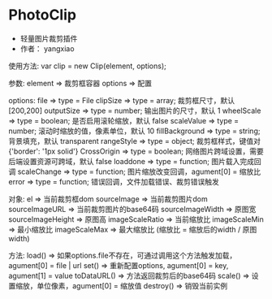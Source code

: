 # PhotoClip
 * 轻量图片裁剪插件
 * 作者： yangxiao
 
使用方法:
var clip = new Clip(element, options);

参数:
element         =>   裁剪框容器
options         =>   配置

options:
file            => type = File 
clipSize        => type = array; 裁剪框尺寸，默认 [200,200]
outputSize      => type = number; 输出图片的尺寸，默认 1
wheelScale      => type = boolean; 是否启用滚轮缩放，默认 false
scaleValue      => type = number; 滚动时缩放的值，像素单位，默认 10
fillBackground  => type = string; 背景填充，默认 transparent
rangeStyle      => type = object; 裁剪框样式，键值对{'border': '1px solid'}
CrossOrigin     => type = boolean; 网络图片跨域设置，需要后端设置资源可跨域，默认 false
loaddone        => type = function; 图片载入完成回调
scaleChange     => type = function; 图片缩放改变回调，agument[0] = 缩放比
error           => type = function; 错误回调，文件加载错误、裁剪错误触发

对象:
el              => 当前裁剪框dom
sourceImage     => 当前裁剪图片dom
sourceImageURL  => 当前裁剪图片的base64码
sourceImageWidth => 原图宽
sourceImageHeight => 原图高
imageScaleRatio => 当前缩放比
imageScaleMin   => 最小缩放比
imageScaleMax   => 最大缩放比
(缩放比 = 缩放后的width / 原图width)

方法:
load()          => 如果options.file不存在，可通过调用这个方法触发加载，agument[0] = file | url
set()           => 重新配置options, agument[0] = key, agument[1] = value
toDataURL()     => 方法返回裁剪后的base64码
scale()         => 设置缩放，单位像素，agument[0] = 缩放值
destroy()       => 销毁当前实例
